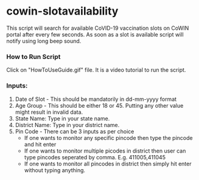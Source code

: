 # cowin-slotavailability
This script will search for available CoVID-19 vaccination slots on CoWIN portal after every few seconds. As soon as a slot is available script will notify using long beep sound.

### How to Run Script
Click on "HowToUseGuide.gif" file. It is a video tutorial to run the script.

### Inputs:
1. Date of Slot - This should be mandatorily in dd-mm-yyyy format
2. Age Group - This should be either 18 or 45. Putting any other value might result in invalid data.
3. State Name: Type in your state name.
4. District Name: Type in your district name.
5. Pin Code - There can be 3 inputs as per choice
    - If one wants to monitor any specific pincode then type the pincode and hit enter
    - If one wants to monitor multiple picodes in district then user can type pincodes seperated by comma. E.g. 411005,411045
    - If one wants to monitor all pincodes in district then simply hit enter without typing anything.
